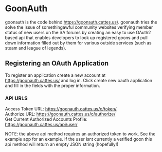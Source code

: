 # GoonAuth #

goonauth is the code behind https://goonauth.cattes.us/. goonauth tries the solve the issue of somethingawful community websites verifying member status of new users on the SA forums by creating an easy to use OAuth2 based api that enables developers to look up registered goons and pull down information filled out by them for various outside services (such as steam and league of legends). 

## Registering an OAuth Application ##
To register an application create a new account at https://goonauth.cattes.us/ and log in. Click create new oauth application and fill in the fields with the proper information.

### API URLS ###
Access Token URL: https://goonauth.cattes.us/o/token/  
Authorize URL: https://goonauth.cattes.us/o/authorize/  
Get Current Authorized Accounts Profile: https://goonauth.cattes.us/api/user/  
  
NOTE: the above api method requires an authorized token to work. See the example app for an example. If the user isnt currently a verified goon this api method will return an empty JSON string (hopefully!)  
